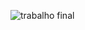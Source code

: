 ![trabalho final](https://user-images.githubusercontent.com/76004082/160504607-f789c115-a2a8-465b-a471-bc89c0a7b7a1.png)
